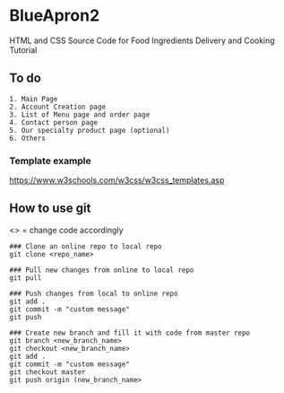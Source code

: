 # BlueApron2
HTML and CSS Source Code for Food Ingredients Delivery and  Cooking Tutorial

## To do
```
1. Main Page
2. Account Creation page
3. List of Menu page and order page
4. Contact person page
5. Our specialty product page (optional)
6. Others
```

### Template example
https://www.w3schools.com/w3css/w3css_templates.asp

## How to use git
<> = change code accordingly
```
### Clone an online repo to local repo
git clone <repo_name>

### Pull new changes from online to local repo
git pull

### Push changes from local to online repo
git add .
git commit -m "custom message"
git push

### Create new branch and fill it with code from master repo
git branch <new_branch_name>
git checkout <new_branch_name>
git add .
git commit -m "custom message"
git checkout master
git push origin (new_branch_name>
```
